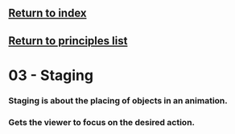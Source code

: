 ## <a href="../index">Return to index</a>

## <a href="principles">Return to principles list</a>


# 03 - Staging

### Staging is about the placing of objects in an animation.
### Gets the viewer to focus on the desired action.

